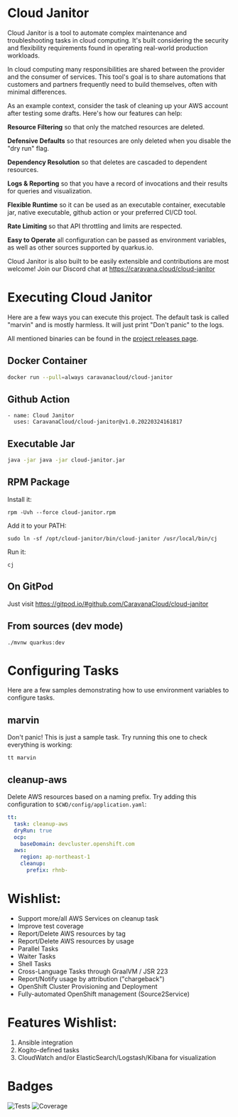 # Cloud Janitor

Cloud Janitor is a tool to automate complex maintenance and troubleshooting tasks in cloud computing. It's built considering the security and flexibility requirements found in operating real-world production workloads.

In cloud computing many responsibilities are shared between the provider and the consumer of services. This tool's goal is to share automations that customers and partners frequently need to build themselves, often with minimal differences.

As an example context, consider the task of cleaning up your AWS account after testing some drafts. Here's how our features can help:

**Resource Filtering** so that only the matched resources are deleted.

**Defensive Defaults** so that resources are only deleted when you disable the "dry run" flag.

**Dependency Resolution** so that deletes are cascaded to dependent resources.

**Logs & Reporting** so that you have a record of invocations and their results for queries and visualization.

**Flexible Runtime** so it can be used as an executable container, executable jar, native executable, github action or your preferred CI/CD tool.

**Rate Limiting** so that API throttling and limits are respected.

**Easy to Operate** all configuration can be passed as environment variables, as well as other sources supported by quarkus.io.

Cloud Janitor is also built to be easily extensible and contributions are most welcome! Join our Discord chat at https://caravana.cloud/cloud-janitor

# Executing Cloud Janitor

Here are a few ways you can execute this project. 
The default task is called "marvin" and is mostly harmless. It will just print "Don't panic" to the logs.

All mentioned binaries can be found in the [project releases page](https://github.com/CaravanaCloud/cloud-janitor/releases).

## Docker Container
```bash
docker run --pull=always caravanacloud/cloud-janitor 
```

## Github Action
```
- name: Cloud Janitor
  uses: CaravanaCloud/cloud-janitor@v1.0.20220324161817
```

## Executable Jar
```bash
java -jar java -jar cloud-janitor.jar
```

## RPM Package
Install it:
```
rpm -Uvh --force cloud-janitor.rpm
```
Add it to your PATH:
```
sudo ln -sf /opt/cloud-janitor/bin/cloud-janitor /usr/local/bin/cj
```
Run it:
```
cj
```

## On GitPod

Just visit https://gitpod.io/#github.com/CaravanaCloud/cloud-janitor

## From sources (dev mode)
```
./mvnw quarkus:dev
```

# Configuring Tasks

Here are a few samples demonstrating how to use environment variables to configure tasks.

## marvin
Don't panic! This is just a sample task.
Try running this one to check everything is working:
```
tt marvin
```

## cleanup-aws
Delete AWS resources based on a naming prefix.
Try adding this configuration to ```$CWD/config/application.yaml```:
```yaml
tt:
  task: cleanup-aws
  dryRun: true
  ocp:
    baseDomain: devcluster.openshift.com
  aws:
    region: ap-northeast-1
    cleanup:
      prefix: rhnb-
```

# Wishlist:
- Support more/all AWS Services on cleanup task
- Improve test coverage
- Report/Delete AWS resources by tag
- Report/Delete AWS resources by usage
- Parallel Tasks
- Waiter Tasks
- Shell Tasks
- Cross-Language Tasks through GraalVM / JSR 223
- Report/Notify usage by attribution ("chargeback")
- OpenShift Cluster Provisioning and Deployment
- Fully-automated OpenShift management (Source2Service)


# Features Wishlist:
1. Ansible integration
2. Kogito-defined tasks
3. CloudWatch and/or ElasticSearch/Logstash/Kibana for visualization

# Badges
![Tests](https://github.com/CaravanaCloud/cloud-janitor/workflows/test-prs-to-main/badge.svg)
![Coverage](.github/badges/jacoco.svg)

